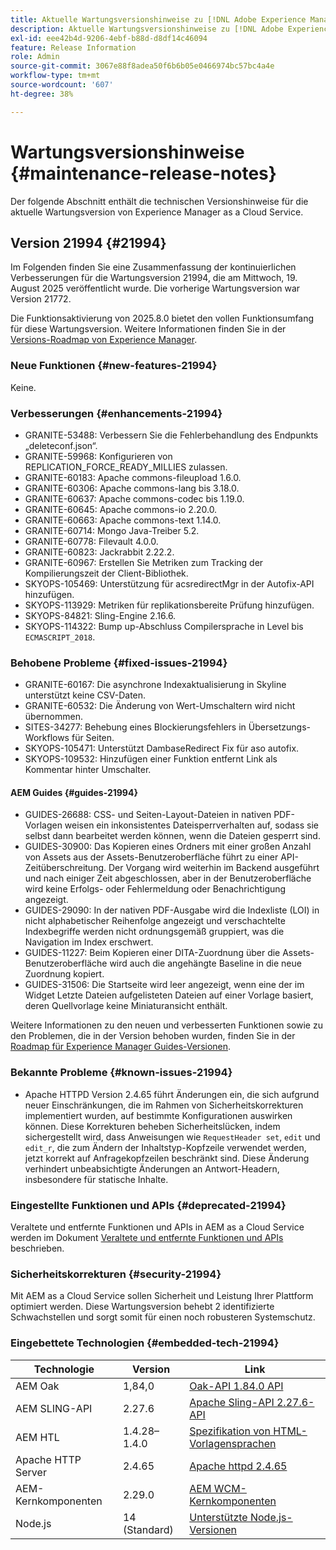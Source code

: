 ```yaml
---
title: Aktuelle Wartungsversionshinweise zu [!DNL Adobe Experience Manager] as a Cloud Service.
description: Aktuelle Wartungsversionshinweise zu [!DNL Adobe Experience Manager] as a Cloud Service.
exl-id: eee42b4d-9206-4ebf-b88d-d8df14c46094
feature: Release Information
role: Admin
source-git-commit: 3067e88f8adea50f6b6b05e0466974bc57bc4a4e
workflow-type: tm+mt
source-wordcount: '607'
ht-degree: 38%

---
```



# Wartungsversionshinweise {#maintenance-release-notes}

Der folgende Abschnitt enthält die technischen Versionshinweise für die aktuelle Wartungsversion von Experience Manager as a Cloud Service.

## Version 21994 {#21994}

Im Folgenden finden Sie eine Zusammenfassung der kontinuierlichen Verbesserungen für die Wartungsversion 21994, die am Mittwoch, 19. August 2025 veröffentlicht wurde. Die vorherige Wartungsversion war Version 21772.

Die Funktionsaktivierung von 2025.8.0 bietet den vollen Funktionsumfang für diese Wartungsversion. Weitere Informationen finden Sie in der [Versions-Roadmap von Experience Manager](https://experienceleague.adobe.com/de/docs/experience-manager-release-information/aem-release-updates/update-releases-roadmap).

### Neue Funktionen  {#new-features-21994}

Keine.

### Verbesserungen {#enhancements-21994}

* GRANITE-53488: Verbessern Sie die Fehlerbehandlung des Endpunkts „deleteconf.json“.
* GRANITE-59968: Konfigurieren von REPLICATION_FORCE_READY_MILLIES zulassen.
* GRANITE-60183: Apache commons-fileupload 1.6.0.
* GRANITE-60306: Apache commons-lang bis 3.18.0.
* GRANITE-60637: Apache commons-codec bis 1.19.0.
* GRANITE-60645: Apache commons-io 2.20.0.
* GRANITE-60663: Apache commons-text 1.14.0.
* GRANITE-60714: Mongo Java-Treiber 5.2.
* GRANITE-60778: Filevault 4.0.0.
* GRANITE-60823: Jackrabbit 2.22.2.
* GRANITE-60967: Erstellen Sie Metriken zum Tracking der Kompilierungszeit der Client-Bibliothek.
* SKYOPS-105469: Unterstützung für acsredirectMgr in der Autofix-API hinzufügen.
* SKYOPS-113929: Metriken für replikationsbereite Prüfung hinzufügen.
* SKYOPS-84821: Sling-Engine 2.16.6.
* SKYOPS-114322: Bump up-Abschluss Compilersprache in Level bis `ECMASCRIPT_2018`.

### Behobene Probleme {#fixed-issues-21994}

* GRANITE-60167: Die asynchrone Indexaktualisierung in Skyline unterstützt keine CSV-Daten.
* GRANITE-60532: Die Änderung von Wert-Umschaltern wird nicht übernommen.
* SITES-34277: Behebung eines Blockierungsfehlers in Übersetzungs-Workflows für Seiten.
* SKYOPS-105471: Unterstützt DambaseRedirect Fix für aso autofix.
* SKYOPS-109532: Hinzufügen einer Funktion entfernt Link als Kommentar hinter Umschalter.

#### AEM Guides {#guides-21994}

* GUIDES-26688: CSS- und Seiten-Layout-Dateien in nativen PDF-Vorlagen weisen ein inkonsistentes Dateisperrverhalten auf, sodass sie selbst dann bearbeitet werden können, wenn die Dateien gesperrt sind.
* GUIDES-30900: Das Kopieren eines Ordners mit einer großen Anzahl von Assets aus der Assets-Benutzeroberfläche führt zu einer API-Zeitüberschreitung. Der Vorgang wird weiterhin im Backend ausgeführt und nach einiger Zeit abgeschlossen, aber in der Benutzeroberfläche wird keine Erfolgs- oder Fehlermeldung oder Benachrichtigung angezeigt.
* GUIDES-29090: In der nativen PDF-Ausgabe wird die Indexliste (LOI) in nicht alphabetischer Reihenfolge angezeigt und verschachtelte Indexbegriffe werden nicht ordnungsgemäß gruppiert, was die Navigation im Index erschwert.
* GUIDES-11227: Beim Kopieren einer DITA-Zuordnung über die Assets-Benutzeroberfläche wird auch die angehängte Baseline in die neue Zuordnung kopiert.
* GUIDES-31506: Die Startseite wird leer angezeigt, wenn eine der im Widget Letzte Dateien aufgelisteten Dateien auf einer Vorlage basiert, deren Quellvorlage keine Miniaturansicht enthält.

Weitere Informationen zu den neuen und verbesserten Funktionen sowie zu den Problemen, die in der Version behoben wurden, finden Sie in der [Roadmap für Experience Manager Guides-Versionen](https://experienceleague.adobe.com/de/docs/experience-manager-guides/using/release-info/aem-guides-releases-roadmap).

### Bekannte Probleme {#known-issues-21994}

* Apache HTTPD Version 2.4.65 führt Änderungen ein, die sich aufgrund neuer Einschränkungen, die im Rahmen von Sicherheitskorrekturen implementiert wurden, auf bestimmte Konfigurationen auswirken können. Diese Korrekturen beheben Sicherheitslücken, indem sichergestellt wird, dass Anweisungen wie `RequestHeader set`, `edit` und `edit_r`, die zum Ändern der Inhaltstyp-Kopfzeile verwendet werden, jetzt korrekt auf Anfragekopfzeilen beschränkt sind. Diese Änderung verhindert unbeabsichtigte Änderungen an Antwort-Headern, insbesondere für statische Inhalte.

### Eingestellte Funktionen und APIs {#deprecated-21994}

Veraltete und entfernte Funktionen und APIs in AEM as a Cloud Service werden im Dokument [Veraltete und entfernte Funktionen und APIs](/help/release-notes/deprecated-removed-features.md) beschrieben.

### Sicherheitskorrekturen {#security-21994}

Mit AEM as a Cloud Service sollen Sicherheit und Leistung Ihrer Plattform optimiert werden. Diese Wartungsversion behebt 2 identifizierte Schwachstellen und sorgt somit für einen noch robusteren Systemschutz.

### Eingebettete Technologien {#embedded-tech-21994}

| Technologie | Version | Link |
|---|---|---|
| AEM Oak | 1,84,0 | [Oak-API 1.84.0 API](https://www.javadoc.io/doc/org.apache.jackrabbit/oak-api/1.84/index.html) |
| AEM SLING-API | 2.27.6 | [Apache Sling-API 2.27.6-API](https://www.javadoc.io/doc/org.apache.sling/org.apache.sling.api/latest/index.html) |
| AEM HTL | 1.4.28–1.4.0 | [Spezifikation von HTML-Vorlagensprachen](https://github.com/adobe/htl-spec) |
| Apache HTTP Server | 2.4.65 | [Apache httpd 2.4.65](https://apache.googlesource.com/httpd/+/refs/tags/2.4.65/CHANGES) |
| AEM-Kernkomponenten | 2.29.0 | [AEM WCM-Kernkomponenten](https://github.com/adobe/aem-core-wcm-components) |
| Node.js | 14 (Standard) | [Unterstützte Node.js-Versionen](https://experienceleague.adobe.com/de/docs/experience-manager-cloud-service/content/implementing/developing/developing-with-front-end-pipelines#node-versions) |
